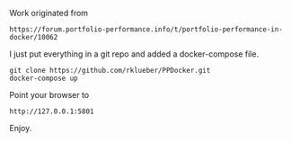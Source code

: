 Work originated from

    https://forum.portfolio-performance.info/t/portfolio-performance-in-docker/10062

I just put everything in a git repo and added a docker-compose file.

    git clone https://github.com/rklueber/PPDocker.git
    docker-compose up

Point your browser to

    http://127.0.0.1:5801

Enjoy.